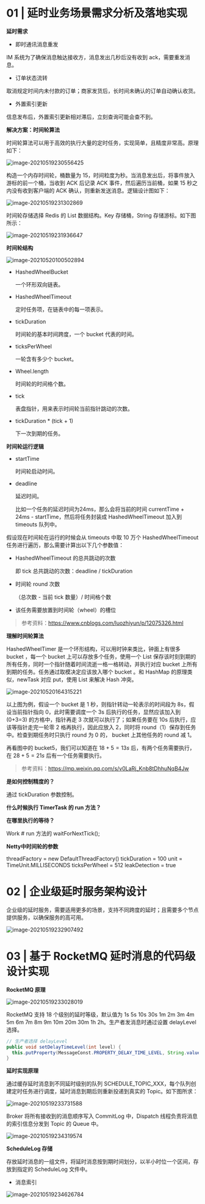 # 01 | 延时业务场景需求分析及落地实现

**延时需求**

- 即时通讯消息重发

IM 系统为了确保消息触达接收方，消息发出几秒后没有收到 ack，需要重发消息。

- 订单状态流转

取消规定时间内未付款的订单；商家发货后，长时间未确认的订单自动确认收货。

- 外置索引更新

信息发布后，外置索引更新相对滞后，立刻查询可能会查不到。

**解决方案：时间轮算法**

时间轮算法可以用于高效的执行大量的定时任务，实现简单，且精度非常高。原理如下：

![image-20210519230556425](https://technotes.oss-cn-shenzhen.aliyuncs.com/2021/images/20210519230556.png)

构造一个内存时间轮，桶数量为 15，时间粒度为秒。当消息发出后，将事件放入游标的前一个桶，当收到 ACK 后记录 ACK 事件，然后遍历当前桶，如果 15 秒之内没有收到客户端的 ACK 确认，则重新发送消息。逻辑设计图如下：

![image-20210519231302869](https://technotes.oss-cn-shenzhen.aliyuncs.com/2021/images/20210519231302.png)

时间轮存储选择 Redis 的 List 数据结构。Key 存储桶，String 存储游标。如下图所示：

![image-20210519231936647](https://technotes.oss-cn-shenzhen.aliyuncs.com/2021/images/20210519231936.png)

**时间轮结构**

![image-20210520100502894](https://technotes.oss-cn-shenzhen.aliyuncs.com/2021/images/20210520100503.png)

- HashedWheelBucket

  一个环形双向链表。

- HashedWheelTimeout

  定时任务项，在链表中的每一项表示。

- tickDuration

  时间轮的基本时间跨度，一个 bucket 代表的时间。

- ticksPerWheel

  一轮含有多少个 bucket。

- Wheel.length

  时间轮的时间格个数。

- tick

  表盘指针，用来表示时间轮当前指针跳动的次数。

- tickDuration * (tick + 1)

  下一次到期的任务。

**时间轮运行逻辑**

- startTime

  时间轮启动时间。

- deadline

  延迟时间。

  比如一个任务的延迟时间为24ms，那么会将当前的时间 currentTime + 24ms - startTime，然后将任务封装成 HashedWheelTimeout 加入到 timeouts 队列中。

假设现在时间轮在运行的时候会从 timeouts 中取 10 万个 HashedWheelTimeout 任务进行遍历，那么需要计算出以下几个参数值：

- HashedWheelTimeout 的总共跳动的次数

  即 tick 总共跳动的次数：deadline / tickDuration

- 时间轮 round 次数

  （总次数 - 当前 tick 数量）/ 时间格个数

- 该任务需要放置到时间轮（wheel）的槽位

> 参考资料：https://www.cnblogs.com/luozhiyun/p/12075326.html

**理解时间轮算法**

HashedWheelTimer 是一个环形结构，可以用时钟来类比，钟面上有很多 bucket ，每一个 bucket 上可以存放多个任务，使用一个 List 保存该时刻到期的所有任务，同时一个指针随着时间流逝一格一格转动，并执行对应 bucket 上所有到期的任务。任务通过取模决定应该放入哪个 bucket 。和 HashMap 的原理类似，newTask 对应 put，使用 List 来解决 Hash 冲突。

![image-20210520164315221](https://technotes.oss-cn-shenzhen.aliyuncs.com/2021/images/20210520164315.png)

以上图为例，假设一个 bucket 是 1 秒，则指针转动一轮表示的时间段为 8s，假设当前指针指向 0，此时需要调度一个 3s 后执行的任务，显然应该加入到 (0+3=3) 的方格中，指针再走 3 次就可以执行了；如果任务要在 10s 后执行，应该等指针走完一轮零 2 格再执行，因此应放入 2，同时将 round（1）保存到任务中。检查到期任务时只执行 round 为 0 的， bucket 上其他任务的 round 减 1。

再看图中的 bucket5，我们可以知道在 $18+5=13s$ 后，有两个任务需要执行，在 $28+5=21s$ 后有一个任务需要执行。

> 参考资料：https://mp.weixin.qq.com/s/v0LaRj_Knb8tDhhuNqB4Jw

**是如何控制精度的？**

通过 tickDuration 参数控制。

**什么时候执行 TimerTask 的 run 方法？**



**在哪里执行的等待？**

Work # run 方法的 waitForNextTick();

**Netty中时间轮的参数**

threadFactory = new DefaultThreadFactory()
tickDuration = 100
unit = TimeUnit.MILLISECONDS
ticksPerWheel = 512
leakDetection = true

# 02 | 企业级延时服务架构设计

企业级的延时服务，需要适用更多的场景，支持不同跨度的延时；且需要多个节点提供服务，以确保服务的高可用。

![image-20210519232907492](https://technotes.oss-cn-shenzhen.aliyuncs.com/2021/images/20210519232907.png)

# 03 | 基于 RocketMQ 延时消息的代码级设计实现

**RocketMQ 原理**

![image-20210519233028019](https://technotes.oss-cn-shenzhen.aliyuncs.com/2021/images/20210519233028.png)

RocketMQ 支持 18 个级别的延时等级，默认值为 1s 5s 10s 30s 1m 2m 3m 4m 5m 6m 7m 8m 9m 10m 20m 30m 1h 2h。生产者发消息时通过设置 delayLevel 选择。

```java
// 生产者选择 delayLevel
public void setDelayTimeLevel(int level) {
  this.putProperty(MessageConst.PROPERTY_DELAY_TIME_LEVEL, String.valueOf(level));
}
```

**延时实现原理**

通过缓存延时消息到不同延时级别的队列 SCHEDULE_TOPIC_XXX，每个队列创建定时任务进行调度，延时消息到期后则重新投递到真实的 Topic。如下图所求：

![image-20210519233731588](https://technotes.oss-cn-shenzhen.aliyuncs.com/2021/images/20210519233731.png)

Broker 将所有接收到的消息顺序写入 CommitLog 中，Dispatch 线程负责将消息的索引信息分发到 Topic 的 Queue 中。

![image-20210519234319574](https://technotes.oss-cn-shenzhen.aliyuncs.com/2021/images/20210519234319.png)

**ScheduleLog 存储**

存放延时消息的一组文件，将延时消息按到期时间划分，以半小时位一个区间，存放到指定的 ScheduleLog 文件中。

- 消息索引

![image-20210519234626784](https://technotes.oss-cn-shenzhen.aliyuncs.com/2021/images/20210519234626.png)



